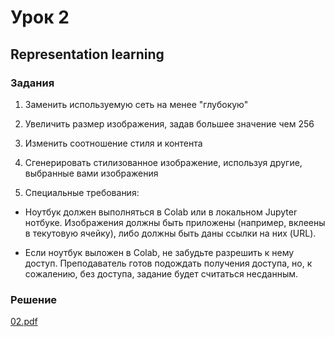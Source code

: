 # Урок 2

## Representation learning

### Задания

1. Заменить используемую сеть на менее "глубокую"

2. Увеличить размер изображения, задав большее значение чем 256

3. Изменить соотношение стиля и контента

4. Сгенерировать стилизованное изображение, используя другие, выбранные вами изображения

5. Специальные требования:

- Ноутбук должен выполняться в Colab или в локальном Jupyter нотбуке. Изображения должны быть приложены (например, вклеены в текутовую ячейку), либо должны быть даны ссылки на них (URL).

- Если ноутбук выложен в Colab, не забудьте разрешить к нему доступ. Преподаватель готов подождать получения доступа, но, к сожалению, без доступа, задание будет считаться несданным.

### Решение

[02.pdf](https://github.com/allseenn/transfer/blob/main/02.Tasks/02.pdf)

